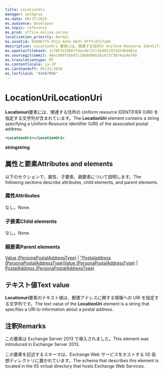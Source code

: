 ```yaml
---
title: LocationUri
manager: sethgros
ms.date: 09/17/2015
ms.audience: Developer
ms.topic: reference
ms.prod: office-online-server
localization_priority: Normal
ms.assetid: 0480b7f5-9312-4efe-bb37-9fffcd7e7a9d
description: LocationUri 要素には、関連する住所の Uniform Resource Identifier (URI) を指定する文字列が含まれています。
ms.openlocfilehash: 1cf857e29b67fdacdb73fc5bd921973d7dbd481e
ms.sourcegitcommit: 88ec988f2bb67c1866d06b361615f3674a24e795
ms.translationtype: MT
ms.contentlocale: ja-JP
ms.lasthandoff: 05/31/2020
ms.locfileid: "44467096"
---
```

# <a name="locationuri"></a><span data-ttu-id="9a649-103">LocationUri</span><span class="sxs-lookup"><span data-stu-id="9a649-103">LocationUri</span></span>

<span data-ttu-id="9a649-104">**Locationuri**要素には、関連する住所の Uniform resource IDENTIFIER (URI) を指定する文字列が含まれています。</span><span class="sxs-lookup"><span data-stu-id="9a649-104">The **LocationUri** element contains a string specifying a Uniform Resource Identifier (URI) of the associated postal address.</span></span> 
  
```XML
<LocationUri></LocationUri>
```

 <span data-ttu-id="9a649-105">**string**</span><span class="sxs-lookup"><span data-stu-id="9a649-105">**string**</span></span>
## <a name="attributes-and-elements"></a><span data-ttu-id="9a649-106">属性と要素</span><span class="sxs-lookup"><span data-stu-id="9a649-106">Attributes and elements</span></span>

<span data-ttu-id="9a649-107">以下のセクションで、属性、子要素、親要素について説明します。</span><span class="sxs-lookup"><span data-stu-id="9a649-107">The following sections describe attributes, child elements, and parent elements.</span></span>
  
### <a name="attributes"></a><span data-ttu-id="9a649-108">属性</span><span class="sxs-lookup"><span data-stu-id="9a649-108">Attributes</span></span>

<span data-ttu-id="9a649-109">なし。</span><span class="sxs-lookup"><span data-stu-id="9a649-109">None.</span></span>
  
### <a name="child-elements"></a><span data-ttu-id="9a649-110">子要素</span><span class="sxs-lookup"><span data-stu-id="9a649-110">Child elements</span></span>

<span data-ttu-id="9a649-111">なし。</span><span class="sxs-lookup"><span data-stu-id="9a649-111">None.</span></span>
  
### <a name="parent-elements"></a><span data-ttu-id="9a649-112">親要素</span><span class="sxs-lookup"><span data-stu-id="9a649-112">Parent elements</span></span>

<span data-ttu-id="9a649-113">[Value (PersonaPostalAddressType)](value-personapostaladdresstype.md)  | ["Postaladdress (PersonaPostalAddressType)](postaladdress-personapostaladdresstype.md)</span><span class="sxs-lookup"><span data-stu-id="9a649-113">[Value (PersonaPostalAddressType)](value-personapostaladdresstype.md) | [PostalAddress (PersonaPostalAddressType)](postaladdress-personapostaladdresstype.md)</span></span>
  
## <a name="text-value"></a><span data-ttu-id="9a649-114">テキスト値</span><span class="sxs-lookup"><span data-stu-id="9a649-114">Text value</span></span>

<span data-ttu-id="9a649-115">**Locationuri**要素のテキスト値は、郵便アドレスに関する情報への URI を指定する文字列です。</span><span class="sxs-lookup"><span data-stu-id="9a649-115">The text value of the **LocationUri** element is a string that specifies a URI to information about a postal address.</span></span> 
  
## <a name="remarks"></a><span data-ttu-id="9a649-116">注釈</span><span class="sxs-lookup"><span data-stu-id="9a649-116">Remarks</span></span>

<span data-ttu-id="9a649-117">この要素は Exchange Server 2013 で導入されました。</span><span class="sxs-lookup"><span data-stu-id="9a649-117">This element was introduced in Exchange Server 2013.</span></span>
  
<span data-ttu-id="9a649-118">この要素を記述するスキーマは、Exchange Web サービスをホストする IIS 仮想ディレクトリに置かれています。</span><span class="sxs-lookup"><span data-stu-id="9a649-118">The schema that describes this element is located in the IIS virtual directory that hosts Exchange Web Services.</span></span>
  

